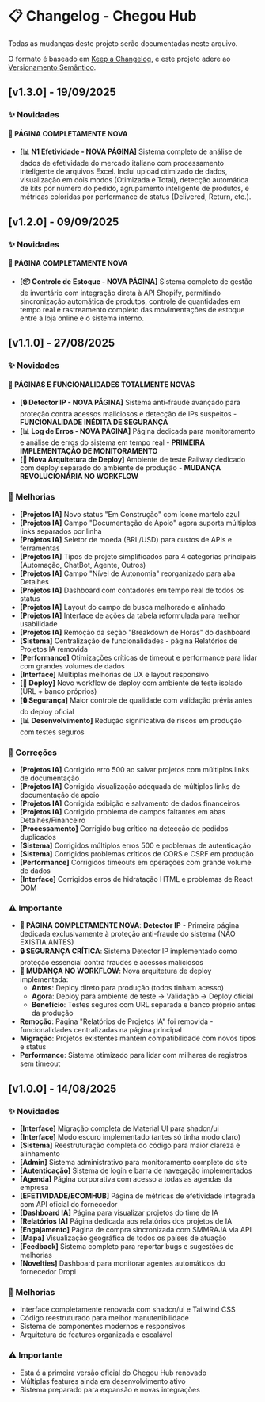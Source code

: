 # 📋 Changelog - Chegou Hub

Todas as mudanças deste projeto serão documentadas neste arquivo.

O formato é baseado em [Keep a Changelog](https://keepachangelog.com/pt-BR/1.0.0/),
e este projeto adere ao [Versionamento Semântico](https://semver.org/lang/pt-BR/).

## [v1.3.0] - 19/09/2025

### ✨ Novidades

#### 🚨 PÁGINA COMPLETAMENTE NOVA
- **[📊 N1 Efetividade - NOVA PÁGINA]** Sistema completo de análise de dados de efetividade do mercado italiano com processamento inteligente de arquivos Excel. Inclui upload otimizado de dados, visualização em dois modos (Otimizada e Total), detecção automática de kits por número do pedido, agrupamento inteligente de produtos, e métricas coloridas por performance de status (Delivered, Return, etc.).

## [v1.2.0] - 09/09/2025

### ✨ Novidades

#### 🚨 PÁGINA COMPLETAMENTE NOVA
- **[📦 Controle de Estoque - NOVA PÁGINA]** Sistema completo de gestão de inventário com integração direta à API Shopify, permitindo sincronização automática de produtos, controle de quantidades em tempo real e rastreamento completo das movimentações de estoque entre a loja online e o sistema interno.

## [v1.1.0] - 27/08/2025

### ✨ Novidades

#### 🚨 PÁGINAS E FUNCIONALIDADES TOTALMENTE NOVAS
- **[🔒 Detector IP - NOVA PÁGINA]** Sistema anti-fraude avançado para proteção contra acessos maliciosos e detecção de IPs suspeitos - **FUNCIONALIDADE INÉDITA DE SEGURANÇA**
- **[📊 Log de Erros - NOVA PÁGINA]** Página dedicada para monitoramento e análise de erros do sistema em tempo real - **PRIMEIRA IMPLEMENTAÇÃO DE MONITORAMENTO**
- **[🚀 Nova Arquitetura de Deploy]** Ambiente de teste Railway dedicado com deploy separado do ambiente de produção - **MUDANÇA REVOLUCIONÁRIA NO WORKFLOW**

### 🔧 Melhorias
- **[Projetos IA]** Novo status "Em Construção" com ícone martelo azul
- **[Projetos IA]** Campo "Documentação de Apoio" agora suporta múltiplos links separados por linha
- **[Projetos IA]** Seletor de moeda (BRL/USD) para custos de APIs e ferramentas
- **[Projetos IA]** Tipos de projeto simplificados para 4 categorias principais (Automação, ChatBot, Agente, Outros)
- **[Projetos IA]** Campo "Nível de Autonomia" reorganizado para aba Detalhes
- **[Projetos IA]** Dashboard com contadores em tempo real de todos os status
- **[Projetos IA]** Layout do campo de busca melhorado e alinhado
- **[Projetos IA]** Interface de ações da tabela reformulada para melhor usabilidade
- **[Projetos IA]** Remoção da seção "Breakdown de Horas" do dashboard
- **[Sistema]** Centralização de funcionalidades - página Relatórios de Projetos IA removida
- **[Performance]** Otimizações críticas de timeout e performance para lidar com grandes volumes de dados
- **[Interface]** Múltiplas melhorias de UX e layout responsivo
- **[🚀 Deploy]** Novo workflow de deploy com ambiente de teste isolado (URL + banco próprios)
- **[🔒 Segurança]** Maior controle de qualidade com validação prévia antes do deploy oficial
- **[📊 Desenvolvimento]** Redução significativa de riscos em produção com testes seguros

### 🐛 Correções
- **[Projetos IA]** Corrigido erro 500 ao salvar projetos com múltiplos links de documentação
- **[Projetos IA]** Corrigida visualização adequada de múltiplos links de documentação de apoio
- **[Projetos IA]** Corrigida exibição e salvamento de dados financeiros
- **[Projetos IA]** Corrigido problema de campos faltantes em abas Detalhes/Financeiro
- **[Processamento]** Corrigido bug crítico na detecção de pedidos duplicados
- **[Sistema]** Corrigidos múltiplos erros 500 e problemas de autenticação
- **[Sistema]** Corrigidos problemas críticos de CORS e CSRF em produção
- **[Performance]** Corrigidos timeouts em operações com grande volume de dados
- **[Interface]** Corrigidos erros de hidratação HTML e problemas de React DOM

### ⚠️ Importante
- **🚨 PÁGINA COMPLETAMENTE NOVA**: **Detector IP** - Primeira página dedicada exclusivamente à proteção anti-fraude do sistema (NÃO EXISTIA ANTES)
- **🔒 SEGURANÇA CRÍTICA**: Sistema Detector IP implementado como proteção essencial contra fraudes e acessos maliciosos
- **🚀 MUDANÇA NO WORKFLOW**: Nova arquitetura de deploy implementada:
  - **Antes**: Deploy direto para produção (todos tinham acesso)
  - **Agora**: Deploy para ambiente de teste → Validação → Deploy oficial
  - **Benefício**: Testes seguros com URL separada e banco próprio antes da produção
- **Remoção**: Página "Relatórios de Projetos IA" foi removida - funcionalidades centralizadas na página principal
- **Migração**: Projetos existentes mantêm compatibilidade com novos tipos e status
- **Performance**: Sistema otimizado para lidar com milhares de registros sem timeout

## [v1.0.0] - 14/08/2025

### ✨ Novidades
- **[Interface]** Migração completa de Material UI para shadcn/ui
- **[Interface]** Modo escuro implementado (antes só tinha modo claro)
- **[Sistema]** Reestruturação completa do código para maior clareza e alinhamento
- **[Admin]** Sistema administrativo para monitoramento completo do site
- **[Autenticação]** Sistema de login e barra de navegação implementados
- **[Agenda]** Página corporativa com acesso a todas as agendas da empresa
- **[EFETIVIDADE/ECOMHUB]** Página de métricas de efetividade integrada com API oficial do fornecedor
- **[Dashboard IA]** Página para visualizar projetos do time de IA
- **[Relatórios IA]** Página dedicada aos relatórios dos projetos de IA
- **[Engajamento]** Página de compra sincronizada com SMMRAJA via API
- **[Mapa]** Visualização geográfica de todos os países de atuação
- **[Feedback]** Sistema completo para reportar bugs e sugestões de melhorias
- **[Novelties]** Dashboard para monitorar agentes automáticos do fornecedor Dropi

### 🔧 Melhorias
- Interface completamente renovada com shadcn/ui e Tailwind CSS
- Código reestruturado para melhor manutenibilidade
- Sistema de componentes modernos e responsivos
- Arquitetura de features organizada e escalável

### ⚠️ Importante
- Esta é a primeira versão oficial do Chegou Hub renovado
- Múltiplas features ainda em desenvolvimento ativo
- Sistema preparado para expansão e novas integrações
